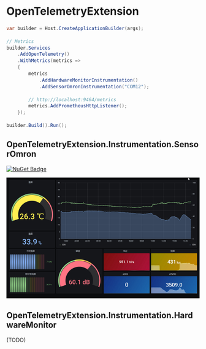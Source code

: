 # OpenTelemetryExtension

```csharp
var builder = Host.CreateApplicationBuilder(args);

// Metrics
builder.Services
    .AddOpenTelemetry()
    .WithMetrics(metrics =>
    {
        metrics
            .AddHardwareMonitorInstrumentation()
            .AddSensorOmronInstrumentation("COM12");

        // http://localhost:9464/metrics
        metrics.AddPrometheusHttpListener();
    });

builder.Build().Run();
```


## OpenTelemetryExtension.Instrumentation.SensorOmron

[![NuGet Badge](https://buildstats.info/nuget/OpenTelemetryExtension.Instrumentation.SensorOmron)](https://www.nuget.org/packages/OpenTelemetryExtension.Instrumentation.SensorOmron/)

![Grafana](https://github.com/usausa/opentelemetry-extension/blob/main/Document/sensor.png)

## OpenTelemetryExtension.Instrumentation.HardwareMonitor

(TODO)
